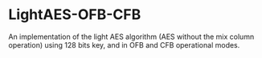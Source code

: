 # LightAES-OFB-CFB
An implementation of the light AES algorithm (AES without the mix column operation) using 128 bits key, and in OFB and CFB operational modes.
